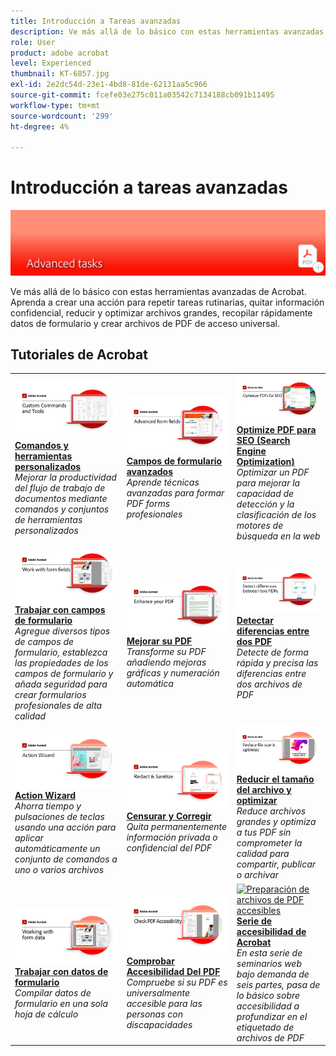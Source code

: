 ```yaml
---
title: Introducción a Tareas avanzadas
description: Ve más allá de lo básico con estas herramientas avanzadas de Acrobat
role: User
product: adobe acrobat
level: Experienced
thumbnail: KT-6857.jpg
exl-id: 2e2dc54d-23e1-4bd8-81de-62131aa5c966
source-git-commit: fcefe03e275c011a03542c7134188cb091b11495
workflow-type: tm+mt
source-wordcount: '299'
ht-degree: 4%

---
```


# Introducción a tareas avanzadas

![Imagen de introducción a Acrobat](../assets/Hero-AdvancedTasks.png)

Ve más allá de lo básico con estas herramientas avanzadas de Acrobat. Aprenda a crear una acción para repetir tareas rutinarias, quitar información confidencial, reducir y optimizar archivos grandes, recopilar rápidamente datos de formulario y crear archivos de PDF de acceso universal.

## Tutoriales de Acrobat

<table style="table-layout:fixed">
<tr>
  <td>
    <a href="custom.md">
      <img alt="Comandos y herramientas personalizados" src="../assets/Createcustom_1280.png" />
    </a>
    <div>
    <a href="custom.md"><strong>Comandos y herramientas personalizados</strong></a>
    </div>
    <em>Mejorar la productividad del flujo de trabajo de documentos mediante comandos y conjuntos de herramientas personalizados</em>
    <br>
  </td>
  <td>
    <a href="advancedforms.md">
      <img alt="Campos de formulario avanzados" src="../assets/Advancedforms_1280.png" />
    </a>
    <div>
    <a href="advancedforms.md"><strong>Campos de formulario avanzados</strong></a>
    </div>
    <em>Aprende técnicas avanzadas para formar PDF forms profesionales</em>
    <br>
  </td>
  <td>
    <a href="optimizeseo.md">
      <img alt="Optimize PDF para SEO (Search Engine Optimization)" src="../assets/seo_1280.png" />
    </a>
    <div>
    <a href="optimizeseo.md"><strong>Optimize PDF para SEO (Search Engine Optimization)</strong></a>
    </div>
    <em>Optimizar un PDF para mejorar la capacidad de detección y la clasificación de los motores de búsqueda en la web</em>
    <br>
  </td>
</tr>
<tr>
  <td>
    <a href="workforms.md">
      <img alt="Trabajar con campos de formulario" src="../assets/Workform_1280.png" />
    </a>
    <div>
    <a href="workforms.md"><strong>Trabajar con campos de formulario</strong></a>
    </div>
    <em>Agregue diversos tipos de campos de formulario, establezca las propiedades de los campos de formulario y añada seguridad para crear formularios profesionales de alta calidad</em>
    <br>
  </td>
  <td>
    <a href="enhance.md">
      <img alt="Mejorar su PDF" src="../assets/Enhance_1280.png" />
    </a>
    <div>
    <a href="enhance.md"><strong>Mejorar su PDF</strong></a>
    </div>
    <em>Transforme su PDF añadiendo mejoras gráficas y numeración automática</em>
    <br>
  </td>
  <td>
    <a href="compare.md">
      <img alt="Detectar diferencias entre dos PDF" src="../assets/Compare_1280.png" />
    </a>
    <div>
    <a href="compare.md"><strong>Detectar diferencias entre dos PDF</strong></a>
    </div>
    <em>Detecte de forma rápida y precisa las diferencias entre dos archivos de PDF</em>
    <br>
  </td>   
</tr>
<tr>
  <td>
    <a href="action.md">
      <img alt="Action Wizard" src="../assets/Action.jpg" />
    </a>
    <div>
    <a href="action.md"><strong>Action Wizard</strong></a>
    </div>
    <em>Ahorra tiempo y pulsaciones de teclas usando una acción para aplicar automáticamente un conjunto de comandos a uno o varios archivos</em>
    <br>
  </td>
  <td>
    <a href="redact.md">
      <img alt="Censurar y Corregir" src="../assets/Redact.jpg" />
    </a>
    <div>
    <a href="redact.md"><strong>Censurar y Corregir</strong></a>
    </div>
    <em>Quita permanentemente información privada o confidencial del PDF</em>
    <br>
  </td>
   <td>
    <a href="reduce.md">
      <img alt="Reducir el tamaño del archivo y optimizar" src="../assets/Reduce.jpg" />
    </a>
    <div>
    <a href="reduce.md"><strong>Reducir el tamaño del archivo y optimizar</strong></a>
    </div>
    <em>Reduce archivos grandes y optimiza a tus PDF sin comprometer la calidad para compartir, publicar o archivar</em>
    <br>
  </td>
</tr>
<tr>
  <td>
    <a href="formdata.md">
      <img alt="Action Wizard" src="../assets/FormData.jpg" />
    </a>
    <div>
    <a href="formdata.md"><strong>Trabajar con datos de formulario</strong></a>
    </div>
    <em>Compilar datos de formulario en una sola hoja de cálculo</em>
    <br>
  </td>
  <td>
    <a href="accessibility.md">
      <img alt="Comprobar Accesibilidad Del PDF" src="../assets/Checkaccessible_1280.jpg" />
    </a>
    <div>
    <a href="accessibility.md"><strong>Comprobar Accesibilidad Del PDF</strong></a>
    </div>
    <em>Compruebe si su PDF es universalmente accesible para las personas con discapacidades</em>
    <br>
  </td>
  <td>
    <a href="accessibility-series.md">
      <img alt="Preparación de archivos de PDF accesibles" src="../assets/Accessibilityseries_1280.png" />
    </a>
    <div>
    <a href="accessibility-series.md"><strong>Serie de accesibilidad de Acrobat</strong></a>
    </div>
    <em>En esta serie de seminarios web bajo demanda de seis partes, pasa de lo básico sobre accesibilidad a profundizar en el etiquetado de archivos de PDF</em>
    <br>
  </td>
</tr>
</table>
